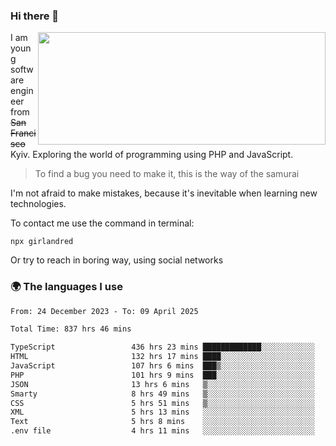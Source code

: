 ### Hi there 👋  

<img align='right' src="https://github-readme-stats.vercel.app/api?username=girlandred&count_private=true&show_icons=true&include_all_commits=true&hide_rank=true&hide_title=true&theme=buefy&card_width=300" width=460 height=180>


I am young software engineer from ~~San Francisco~~ Kyiv. Exploring the world of programming using PHP and JavaScript.


> To find a bug you need to make it, this is the way of the samurai



I'm not afraid to make mistakes, because it's inevitable when learning new technologies.

To contact me use the command in terminal:

```
npx girlandred
```

Or try to reach in boring way, using social networks


### 🌍 The languages I use

<!--START_SECTION:waka-->

```txt
From: 24 December 2023 - To: 09 April 2025

Total Time: 837 hrs 46 mins

TypeScript                 436 hrs 23 mins █████████████░░░░░░░░░░░░   52.08 %
HTML                       132 hrs 17 mins ████░░░░░░░░░░░░░░░░░░░░░   15.79 %
JavaScript                 107 hrs 6 mins  ███▒░░░░░░░░░░░░░░░░░░░░░   12.78 %
PHP                        101 hrs 9 mins  ███░░░░░░░░░░░░░░░░░░░░░░   12.07 %
JSON                       13 hrs 6 mins   ▒░░░░░░░░░░░░░░░░░░░░░░░░   01.56 %
Smarty                     8 hrs 49 mins   ▒░░░░░░░░░░░░░░░░░░░░░░░░   01.05 %
CSS                        5 hrs 51 mins   ▒░░░░░░░░░░░░░░░░░░░░░░░░   00.70 %
XML                        5 hrs 13 mins   ░░░░░░░░░░░░░░░░░░░░░░░░░   00.62 %
Text                       5 hrs 8 mins    ░░░░░░░░░░░░░░░░░░░░░░░░░   00.61 %
.env file                  4 hrs 11 mins   ░░░░░░░░░░░░░░░░░░░░░░░░░   00.50 %
```

<!--END_SECTION:waka-->
